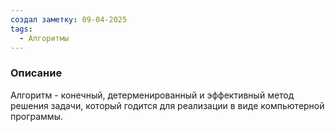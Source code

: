 ```yaml
---
создал заметку: 09-04-2025
tags:
  - Алгоритмы
---
```

### Описание
Алгоритм - конечный, детерменированный и эффективный метод решения задачи, который годится для реализации в виде компьютерной программы.
